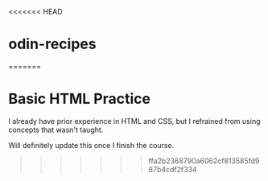 <<<<<<< HEAD
# odin-recipes
=======
# Basic HTML Practice

I already have prior experience in HTML and CSS, but I refrained from using concepts that wasn't taught.

Will definitely update this once I finish the course.
>>>>>>> ffa2b2368790a6062cf813585fd987b4cdf2f334
